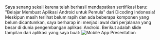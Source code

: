 Saya senang sekali karena telah berhasil mendapatkan sertifikasi baru:
"Belajar Membuat Aplikasi Android untuk Pemula" dari Dicoding Indonesia!
Meskipun masih terlihat belum rapih dan ada beberapa komponen yang belum dicantumkan, saya berharap ini menjadi awal dari perjalanan yang besar di dunia pengembangan aplikasi Android.
Berikut adalah slide tampilan dari aplikasi yang saya buat:
![Mobile App Presentation](https://github.com/dayeeen/tokopadian/assets/88918777/8792c797-4ecb-410a-b8fc-af2890bf5a96)
